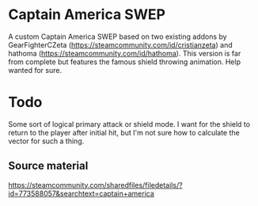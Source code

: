 # Captain America SWEP
A custom Captain America SWEP based on two existing addons by GearFighterCZeta (https://steamcommunity.com/id/cristianzeta) and hathoma (https://steamcommunity.com/id/hathoma).
This version is far from complete but features the famous shield throwing animation. Help wanted for sure.

# Todo
Some sort of logical primary attack or shield mode. I want for the shield to return to the player after initial hit, but I'm not sure how to calculate the vector for such a thing.

## Source material
https://steamcommunity.com/sharedfiles/filedetails/?id=773588057&searchtext=captain+america